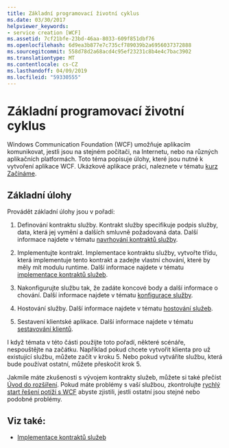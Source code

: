 ```yaml
---
title: Základní programovací životní cyklus
ms.date: 03/30/2017
helpviewer_keywords:
- service creation [WCF]
ms.assetid: 7cf21bfe-23bd-46aa-8033-609f851dbf76
ms.openlocfilehash: 6d9ea3b877e7c735cf789039b2a6956037372888
ms.sourcegitcommit: 558d78d2a68acd4c95ef23231c8b4e4c7bac3902
ms.translationtype: MT
ms.contentlocale: cs-CZ
ms.lasthandoff: 04/09/2019
ms.locfileid: "59330555"
---
```

# <a name="basic-programming-lifecycle"></a>Základní programovací životní cyklus
Windows Communication Foundation (WCF) umožňuje aplikacím komunikovat, jestli jsou na stejném počítači, na Internetu, nebo na různých aplikačních platformách. Toto téma popisuje úlohy, které jsou nutné k vytvoření aplikace WCF. Ukázkové aplikace práci, naleznete v tématu [kurz Začínáme](../../../docs/framework/wcf/getting-started-tutorial.md).  
  
## <a name="the-basic-tasks"></a>Základní úlohy  
 Provádět základní úlohy jsou v pořadí:  
  
1. Definování kontraktu služby. Kontrakt služby specifikuje podpis služby, data, která jej vymění a dalších smluvně požadovaná data. Další informace najdete v tématu [navrhování kontraktů služby](../../../docs/framework/wcf/designing-service-contracts.md).  
  
2. Implementujte kontrakt. Implementace kontraktu služby, vytvořte třídu, která implementuje tento kontrakt a zadejte vlastní chování, které by měly mít modulu runtime. Další informace najdete v tématu [implementace kontraktů služeb](../../../docs/framework/wcf/implementing-service-contracts.md).  
  
3. Nakonfigurujte službu tak, že zadáte koncové body a další informace o chování. Další informace najdete v tématu [konfigurace služby](../../../docs/framework/wcf/configuring-services.md).  
  
4. Hostování služby. Další informace najdete v tématu [hostování služeb](../../../docs/framework/wcf/hosting-services.md).  
  
5. Sestavení klientské aplikace. Další informace najdete v tématu [sestavování klientů](../../../docs/framework/wcf/building-clients.md).  
  
 I když témata v této části použijte toto pořadí, některé scénáře, nespouštějte na začátku. Například pokud chcete vytvořit klienta pro už existující službu, můžete začít v kroku 5. Nebo pokud vytváříte službu, která bude používat ostatní, můžete přeskočit krok 5.  
  
 Jakmile máte zkušenosti s vývojem kontrakty služeb, můžete si také přečíst [Úvod do rozšíření](../../../docs/framework/wcf/introduction-to-extensibility.md). Pokud máte problémy s vaší službou, zkontrolujte [rychlý start řešení potíží s WCF](../../../docs/framework/wcf/wcf-troubleshooting-quickstart.md) abyste zjistili, jestli ostatní jsou stejné nebo podobné problémy.  
  
## <a name="see-also"></a>Viz také:

- [Implementace kontraktů služeb](../../../docs/framework/wcf/implementing-service-contracts.md)
